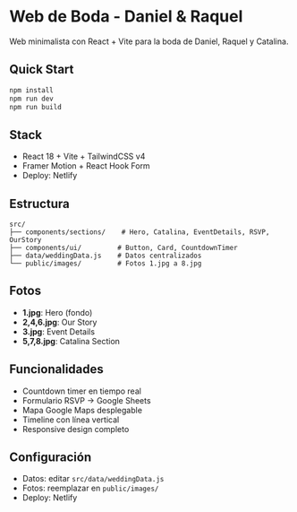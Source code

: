 # Web de Boda - Daniel & Raquel

Web minimalista con React + Vite para la boda de Daniel, Raquel y Catalina.

## Quick Start

```bash
npm install
npm run dev
npm run build
```

## Stack
- React 18 + Vite + TailwindCSS v4
- Framer Motion + React Hook Form
- Deploy: Netlify

## Estructura
```
src/
├── components/sections/    # Hero, Catalina, EventDetails, RSVP, OurStory
├── components/ui/         # Button, Card, CountdownTimer
├── data/weddingData.js    # Datos centralizados
└── public/images/         # Fotos 1.jpg a 8.jpg
```

## Fotos
- **1.jpg**: Hero (fondo)
- **2,4,6.jpg**: Our Story 
- **3.jpg**: Event Details
- **5,7,8.jpg**: Catalina Section

## Funcionalidades
- Countdown timer en tiempo real
- Formulario RSVP → Google Sheets
- Mapa Google Maps desplegable
- Timeline con línea vertical
- Responsive design completo

## Configuración
- Datos: editar `src/data/weddingData.js`
- Fotos: reemplazar en `public/images/`
- Deploy: Netlify
